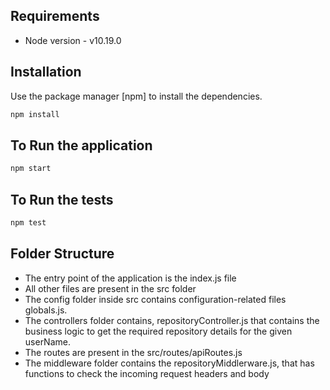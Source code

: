 ## Requirements

- Node version - v10.19.0

## Installation

Use the package manager [npm] to install the dependencies.

```bash
npm install
```

## To Run the application

```bash
npm start
```
## To Run the tests

```bash
npm test
```

## Folder Structure

- The entry point of the application is the index.js file
- All other files are present in the src folder
- The config folder inside src contains configuration-related files globals.js.
- The controllers folder contains, repositoryController.js that contains the business logic to get the required repository details for the given userName.
- The routes are present in the src/routes/apiRoutes.js
- The middleware folder contains the repositoryMiddlerware.js, that has functions to check the incoming request headers and body